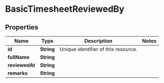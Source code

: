 

# BasicTimesheetReviewedBy


## Properties

| Name | Type | Description | Notes |
|------------ | ------------- | ------------- | -------------|
|**id** | **String** | Unique identifier of this resource. |  |
|**fullName** | **String** |  |  |
|**reviewedAt** | **String** |  |  |
|**remarks** | **String** |  |  |



